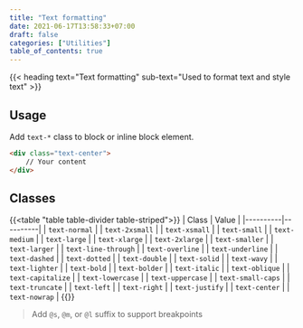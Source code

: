 ```yaml
---
title: "Text formatting"
date: 2021-06-17T13:58:33+07:00
draft: false
categories: ["Utilities"]
table_of_contents: true
---
```


{{< heading text="Text formatting" sub-text="Used to format text and style text" >}}

## Usage

Add `text-*` class to block or inline block element.

``` html
<div class="text-center">
    // Your content
</div>
```

## Classes

{{<table "table table-divider table-striped">}}
| Class | Value |
|----------|----------|
| `text-normal` |
| `text-2xsmall` |
| `text-xsmall` |
| `text-small` |
| `text-medium` |
| `text-large` |
| `text-xlarge` |
| `text-2xlarge` |
| `text-smaller` |
| `text-larger` |
| `text-line-through` |
| `text-overline` |
| `text-underline` |
| `text-dashed` |
| `text-dotted` |
| `text-double` |
| `text-solid` |
| `text-wavy` |
| `text-lighter` |
| `text-bold` |
| `text-bolder` |
| `text-italic` |
| `text-oblique` |
| `text-capitalize` |
| `text-lowercase` |
| `text-uppercase` |
| `text-small-caps` |
| `text-truncate` |
| `text-left` |
| `text-right` |
| `text-justify` |
| `text-center` |
| `text-nowrap` |
{{</table>}}

> Add `@s`, `@m`, or `@l` suffix to support breakpoints